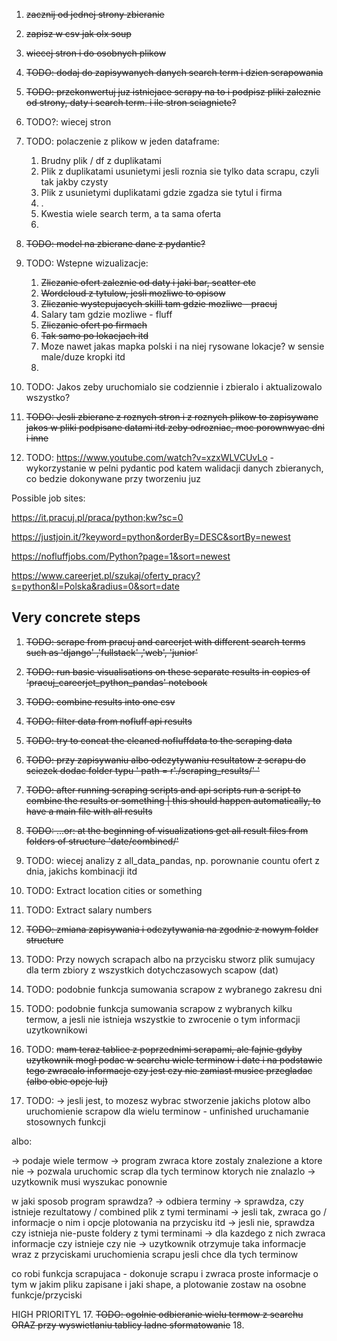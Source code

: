 1. ~~zacznij od jednej strony zbieranie~~
2. ~~zapisz w csv jak olx soup~~
3. ~~wiecej stron i do osobnych plikow~~
4. ~~TODO: dodaj do zapisywanych danych search term i dzien scrapowania~~
5. ~~TODO: przekonwertuj juz istniejace scrapy na to i podpisz pliki zaleznie od strony, daty i search term. i ile stron sciagniete?~~
6. TODO?: wiecej stron
7. TODO: polaczenie z plikow w jeden dataframe:
    1. Brudny plik / df z duplikatami
    2. Plik z duplikatami usunietymi jesli roznia sie tylko data scrapu, czyli tak jakby czysty
    3. Plik z usunietymi duplikatami gdzie zgadza sie tytul i firma
    4. .
    5. Kwestia wiele search term, a ta sama oferta
    6. 
9. ~~TODO: model na zbierane dane z pydantic?~~
10. TODO: Wstepne wizualizacje:
    1. ~~Zliczanie ofert zaleznie od daty i jaki bar, scatter etc~~
    2. ~~Wordcloud z tytulow, jesli mozliwe to opisow~~
    3. ~~Zliczanie wystepujacych skilli tam gdzie mozliwe - pracuj~~
    4. Salary tam gdzie mozliwe - fluff
    5. ~~Zliczanie ofert po firmach~~
    6. ~~Tak samo po lokacjach itd~~
    7. Moze nawet jakas mapka polski i na niej rysowane lokacje? w sensie male/duze kropki itd
    8. 
12. TODO: Jakos zeby uruchomialo sie codziennie i zbieralo i aktualizowalo wszystko?
13. ~~TODO: Jesli zbierane z roznych stron i z roznych plikow to zapisywane jakos w pliki podpisane datami itd zeby odrozniac, moc porownwyac dni i inne~~

14. TODO: https://www.youtube.com/watch?v=xzxWLVCUvLo - wykorzystanie w pelni pydantic pod katem walidacji danych zbieranych, co bedzie dokonywane przy tworzeniu juz

Possible job sites:

https://it.pracuj.pl/praca/python;kw?sc=0

https://justjoin.it/?keyword=python&orderBy=DESC&sortBy=newest

https://nofluffjobs.com/Python?page=1&sort=newest

https://www.careerjet.pl/szukaj/oferty_pracy?s=python&l=Polska&radius=0&sort=date

## Very concrete steps

1. ~~TODO: scrape from pracuj and careerjet with different search terms such as 'django' ,'fullstack' ,'web', 'junior'~~
2. ~~TODO: run basic visualisations on these separate results in copies of 'pracuj_careerjet_python_pandas' notebook~~
3. ~~TODO: combine results into one csv~~
4. ~~TODO: filter data from nofluff api results~~
5. ~~TODO: try to concat the cleaned nofluffdata to the scraping data~~
6. ~~TODO: przy zapisywaniu albo odczytywaniu resultatow z scrapu do sciezek dodac folder typu ' path = r'./scraping_results/' '~~
7. ~~TODO: after running scraping scripts and api scripts run a script to combine the results or something | this should happen automatically, to have a main file with all results~~
8. ~~TODO: ...or: at the beginning of visualizations get all result files from folders of structure 'date/combined/'~~
9. TODO: wiecej analizy z all_data_pandas, np. porownanie countu ofert z dnia, jakichs kombinacji itd
10. TODO: Extract location cities or something
11. TODO: Extract salary numbers
12. ~~TODO: zmiana zapisywania i odczytywania na zgodnie z nowym folder structure~~

13. TODO: Przy nowych scrapach albo na przycisku stworz plik sumujacy dla term zbiory z wszystkich dotychczasowych scapow (dat)
14. TODO: podobnie funkcja sumowania scrapow z wybranego zakresu dni
15. TODO: podobnie funkcja sumowania scrapow z wybranych kilku termow, a jesli nie istnieja wszystkie to zwrocenie o tym informacji uzytkownikowi
16. TODO: ~~mam teraz tablice z poprzednimi scrapami, ale fajnie gdyby uzytkownik mogl podac w searchu wiele terminow i date i na podstawie tego zwracalo informacje czy jest czy nie zamiast musiec przegladac (albo obie opcje luj)~~
17. TODO: -> jesli jest, to mozesz wybrac stworzenie jakichs plotow albo uruchomienie scrapow dla wielu terminow - unfinished uruchamanie stosownych funkcji

albo:

-> podaje wiele termow
-> program zwraca ktore zostaly znalezione a ktore nie
-> pozwala uruchomic scrap dla tych terminow ktorych nie znalazlo
-> uzytkownik musi wyszukac ponownie

w jaki sposob program sprawdza?
-> odbiera terminy
-> sprawdza, czy istnieje rezultatowy / combined plik z tymi terminami
-> jesli tak, zwraca go / informacje o nim i opcje plotowania na przycisku itd
-> jesli nie, sprawdza czy istnieja nie-puste foldery z tymi terminami
-> dla kazdego z nich zwraca informacje czy istnieje czy nie
-> uzytkownik otrzymuje taka informacje wraz z przyciskami uruchomienia scrapu jesli chce dla tych terminow


co robi funkcja scrapujaca - dokonuje scrapu i zwraca proste informacje o tym w jakim pliku zapisane i jaki shape, a plotowanie zostaw na osobne funkcje/przyciski




HIGH PRIORITYL
17. ~~TODO: ogolnie odbieranie wielu termow z searchu ORAZ przy wyswietlaniu tablicy ladne sformatowanie~~
18. 